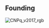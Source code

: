 ## Founding

![CNPq_v2017_rgb](https://user-images.githubusercontent.com/73356412/224746728-785bafb4-b681-4fde-a753-53b66aaaa0fd.png)
